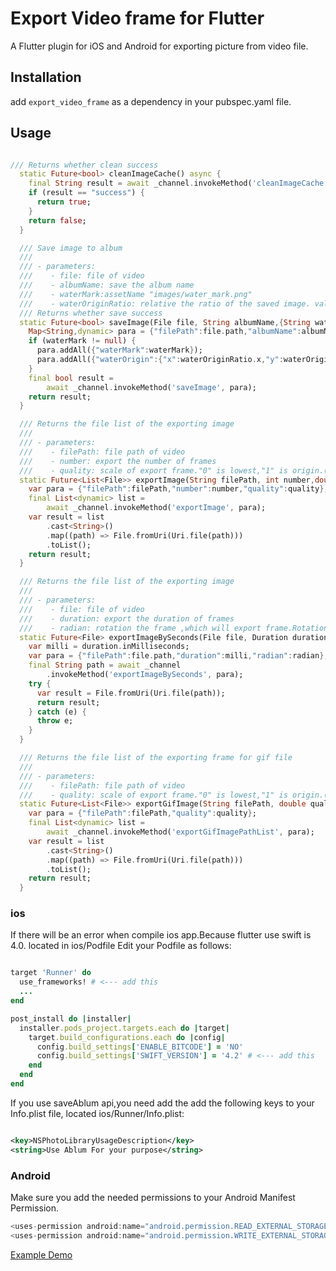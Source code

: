 # Export Video frame for Flutter

A Flutter plugin for iOS and Android for exporting picture from video file.

## Installation

add ```export_video_frame``` as a dependency in your pubspec.yaml file.

## Usage

```dart

/// Returns whether clean success
  static Future<bool> cleanImageCache() async {
    final String result = await _channel.invokeMethod('cleanImageCache');
    if (result == "success") {
      return true;
    }
    return false;
  }

  /// Save image to album
  ///
  /// - parameters:
  ///    - file: file of video
  ///    - albumName: save the album name
  ///    - waterMark:assetName "images/water_mark.png"
  ///    - waterOriginRatio: relative the ratio of the saved image. value between 0 - 1.0
  /// Returns whether save success
  static Future<bool> saveImage(File file, String albumName,{String waterMark,Point waterOriginRatio}) async {
    Map<String,dynamic> para = {"filePath":file.path,"albumName":albumName};
    if (waterMark != null) {
      para.addAll({"waterMark":waterMark});
      para.addAll({"waterOrigin":{"x":waterOriginRatio.x,"y":waterOriginRatio.y}});
    }
    final bool result =
        await _channel.invokeMethod('saveImage', para);
    return result;
  }

  /// Returns the file list of the exporting image
  ///
  /// - parameters:
  ///    - filePath: file path of video
  ///    - number: export the number of frames
  ///    - quality: scale of export frame."0" is lowest,"1" is origin.("0" is scale for 0.1 in android) 
  static Future<List<File>> exportImage(String filePath, int number,double quality) async {
    var para = {"filePath":filePath,"number":number,"quality":quality};
    final List<dynamic> list =
        await _channel.invokeMethod('exportImage', para);
    var result = list
        .cast<String>()
        .map((path) => File.fromUri(Uri.file(path)))
        .toList();
    return result;
  }

  /// Returns the file list of the exporting image
  ///
  /// - parameters:
  ///    - file: file of video
  ///    - duration: export the duration of frames
  ///    - radian: rotation the frame ,which will export frame.Rotation is clockwise.
  static Future<File> exportImageBySeconds(File file, Duration duration,double radian) async {
    var milli = duration.inMilliseconds;
    var para = {"filePath":file.path,"duration":milli,"radian":radian};
    final String path = await _channel
        .invokeMethod('exportImageBySeconds', para);
    try {
      var result = File.fromUri(Uri.file(path));
      return result;
    } catch (e) {
      throw e;
    }
  }

  /// Returns the file list of the exporting frame for gif file
  ///
  /// - parameters:
  ///    - filePath: file path of video
  ///    - quality: scale of export frame."0" is lowest,"1" is origin.("0" is scale for 0.1 in android) 
  static Future<List<File>> exportGifImage(String filePath, double quality) async {
    var para = {"filePath":filePath,"quality":quality};
    final List<dynamic> list =
        await _channel.invokeMethod('exportGifImagePathList', para);
    var result = list
        .cast<String>()
        .map((path) => File.fromUri(Uri.file(path)))
        .toList();
    return result;
  }

```

### ios

If there will be an error when compile ios app.Because flutter use swift is 4.0.
located in ios/Podfile
Edit your Podfile as follows:

``` ruby

target 'Runner' do
  use_frameworks! # <--- add this
  ...
end

post_install do |installer|
  installer.pods_project.targets.each do |target|
    target.build_configurations.each do |config|
      config.build_settings['ENABLE_BITCODE'] = 'NO'
      config.build_settings['SWIFT_VERSION'] = '4.2' # <--- add this
    end
  end
end

```

If you use saveAblum api,you need add the add the following keys to your Info.plist file, located ios/Runner/Info.plist:

```xml

<key>NSPhotoLibraryUsageDescription</key>
<string>Use Ablum For your purpose</string>

```

### Android

Make sure you add the needed permissions to your Android Manifest Permission.

``` gradle
<uses-permission android:name="android.permission.READ_EXTERNAL_STORAGE" />
<uses-permission android:name="android.permission.WRITE_EXTERNAL_STORAGE" />
```

[Example Demo](https://pub.dev/packages/export_video_frame#-example-tab-)